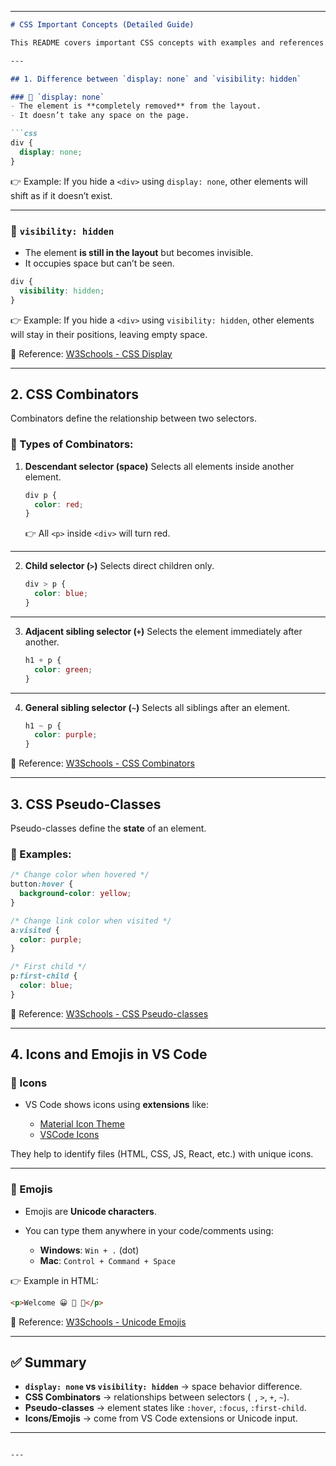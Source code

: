 
---

````markdown
# CSS Important Concepts (Detailed Guide)

This README covers important CSS concepts with examples and references.

---

## 1. Difference between `display: none` and `visibility: hidden`

### 🔹 `display: none`
- The element is **completely removed** from the layout.
- It doesn’t take any space on the page.

```css
div {
  display: none;
}
````

👉 Example: If you hide a `<div>` using `display: none`, other elements will shift as if it doesn’t exist.

---

### 🔹 `visibility: hidden`

* The element **is still in the layout** but becomes invisible.
* It occupies space but can’t be seen.

```css
div {
  visibility: hidden;
}
```

👉 Example: If you hide a `<div>` using `visibility: hidden`, other elements will stay in their positions, leaving empty space.

📖 Reference: [W3Schools - CSS Display](https://www.w3schools.com/css/css_display_visibility.asp)

---

## 2. CSS Combinators

Combinators define the relationship between two selectors.

### 🔹 Types of Combinators:

1. **Descendant selector (space)**
   Selects all elements inside another element.

   ```css
   div p {
     color: red;
   }
   ```

   👉 All `<p>` inside `<div>` will turn red.

---

2. **Child selector (`>`)**
   Selects direct children only.

   ```css
   div > p {
     color: blue;
   }
   ```

---

3. **Adjacent sibling selector (`+`)**
   Selects the element immediately after another.

   ```css
   h1 + p {
     color: green;
   }
   ```

---

4. **General sibling selector (`~`)**
   Selects all siblings after an element.

   ```css
   h1 ~ p {
     color: purple;
   }
   ```

📖 Reference: [W3Schools - CSS Combinators](https://www.w3schools.com/css/css_combinators.asp)

---

## 3. CSS Pseudo-Classes

Pseudo-classes define the **state** of an element.

### 🔹 Examples:

```css
/* Change color when hovered */
button:hover {
  background-color: yellow;
}

/* Change link color when visited */
a:visited {
  color: purple;
}

/* First child */
p:first-child {
  color: blue;
}
```

📖 Reference: [W3Schools - CSS Pseudo-classes](https://www.w3schools.com/css/css_pseudo_classes.asp)

---

## 4. Icons and Emojis in VS Code

### 🔹 Icons

* VS Code shows icons using **extensions** like:

  * [Material Icon Theme](https://marketplace.visualstudio.com/items?itemName=PKief.material-icon-theme)
  * [VSCode Icons](https://marketplace.visualstudio.com/items?itemName=vscode-icons-team.vscode-icons)

They help to identify files (HTML, CSS, JS, React, etc.) with unique icons.

---

### 🔹 Emojis

* Emojis are **Unicode characters**.
* You can type them anywhere in your code/comments using:

  * **Windows**: `Win + .` (dot)
  * **Mac**: `Control + Command + Space`

👉 Example in HTML:

```html
<p>Welcome 😀 🚀 🎉</p>
```

📖 Reference: [W3Schools - Unicode Emojis](https://www.w3schools.com/charsets/ref_emoji.asp)

---

## ✅ Summary

* **`display: none` vs `visibility: hidden`** → space behavior difference.
* **CSS Combinators** → relationships between selectors (` `, `>`, `+`, `~`).
* **Pseudo-classes** → element states like `:hover`, `:focus`, `:first-child`.
* **Icons/Emojis** → come from VS Code extensions or Unicode input.

---

```

---
